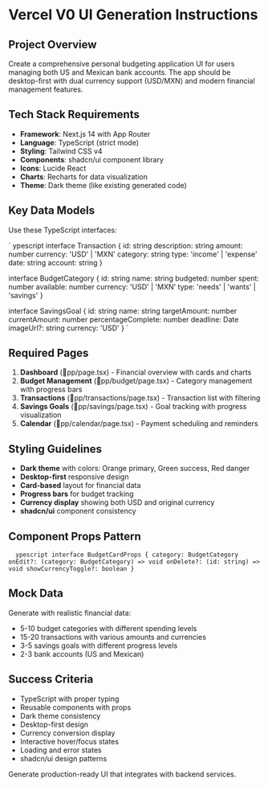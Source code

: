 # Vercel V0 UI Generation Instructions

## Project Overview
Create a comprehensive personal budgeting application UI for users managing both US and Mexican bank accounts. The app should be desktop-first with dual currency support (USD/MXN) and modern financial management features.

## Tech Stack Requirements
- **Framework**: Next.js 14 with App Router
- **Language**: TypeScript (strict mode)
- **Styling**: Tailwind CSS v4
- **Components**: shadcn/ui component library
- **Icons**: Lucide React
- **Charts**: Recharts for data visualization
- **Theme**: Dark theme (like existing generated code)

## Key Data Models
Use these TypeScript interfaces:

`	ypescript
interface Transaction {
  id: string
  description: string
  amount: number
  currency: 'USD' | 'MXN'
  category: string
  type: 'income' | 'expense'
  date: string
  account: string
}

interface BudgetCategory {
  id: string
  name: string
  budgeted: number
  spent: number
  available: number
  currency: 'USD' | 'MXN'
  type: 'needs' | 'wants' | 'savings'
}

interface SavingsGoal {
  id: string
  name: string
  targetAmount: number
  currentAmount: number
  percentageComplete: number
  deadline: Date
  imageUrl?: string
  currency: 'USD'
}
`

## Required Pages
1. **Dashboard** (pp/page.tsx) - Financial overview with cards and charts
2. **Budget Management** (pp/budget/page.tsx) - Category management with progress bars
3. **Transactions** (pp/transactions/page.tsx) - Transaction list with filtering
4. **Savings Goals** (pp/savings/page.tsx) - Goal tracking with progress visualization
5. **Calendar** (pp/calendar/page.tsx) - Payment scheduling and reminders

## Styling Guidelines
- **Dark theme** with colors: Orange primary, Green success, Red danger
- **Desktop-first** responsive design
- **Card-based** layout for financial data
- **Progress bars** for budget tracking
- **Currency display** showing both USD and original currency
- **shadcn/ui** component consistency

## Component Props Pattern
`	ypescript
interface BudgetCardProps {
  category: BudgetCategory
  onEdit?: (category: BudgetCategory) => void
  onDelete?: (id: string) => void
  showCurrencyToggle?: boolean
}
`

## Mock Data
Generate with realistic financial data:
- 5-10 budget categories with different spending levels
- 15-20 transactions with various amounts and currencies
- 3-5 savings goals with different progress levels
- 2-3 bank accounts (US and Mexican)

## Success Criteria
- TypeScript with proper typing
- Reusable components with props
- Dark theme consistency
- Desktop-first design
- Currency conversion display
- Interactive hover/focus states
- Loading and error states
- shadcn/ui design patterns

Generate production-ready UI that integrates with backend services.
